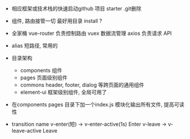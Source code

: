 - 相应框架或技术栈的快速启动github 项目 starter
  .git删除

- 组件, 路由接管一切
  最好用目录
  <router-view />
  install ?

- 全家桶
  vue-router 负责控制路由
  vuex 数据流管理
  axios 负责请求 API

- alias
  短路径, 常用的

- 目录架构
  - components 组件
  - pages 页面级别组件
  - commons header, footer, dialog 等跨页面的通用组件
  - element-ui 框架级别组件, 全局可用了

- 在components pages 目录下加一个index.js 模块化输出所有文件, 提高可读性

- transition name
  v-enter(短) -> v-enter-active(1s)
  Enter
  v-leave -> v-leave-active
  Leave